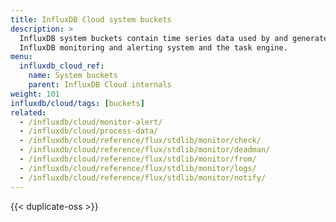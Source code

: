 ```yaml
---
title: InfluxDB Cloud system buckets
description: >
  InfluxDB system buckets contain time series data used by and generated from the
  InfluxDB monitoring and alerting system and the task engine.
menu:
  influxdb_cloud_ref:
    name: System buckets
    parent: InfluxDB Cloud internals
weight: 101
influxdb/cloud/tags: [buckets]
related:
  - /influxdb/cloud/monitor-alert/
  - /influxdb/cloud/process-data/
  - /influxdb/cloud/reference/flux/stdlib/monitor/check/
  - /influxdb/cloud/reference/flux/stdlib/monitor/deadman/
  - /influxdb/cloud/reference/flux/stdlib/monitor/from/
  - /influxdb/cloud/reference/flux/stdlib/monitor/logs/
  - /influxdb/cloud/reference/flux/stdlib/monitor/notify/
---
```


{{< duplicate-oss >}}